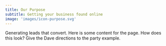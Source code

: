 ```yaml
---
title: Our Purpose
subtitle: Getting your business found online
image: 'images/icon-purpose.svg'
---
```

Generating leads that convert. Here is some content for the page. How does this look? Give the Dave directions to the party example.
